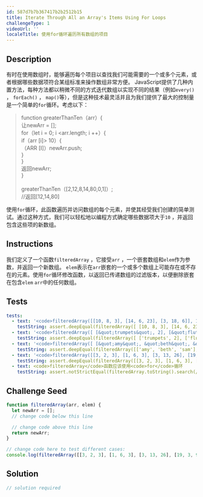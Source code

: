 ```yaml
---
id: 587d7b7b367417b2b2512b15
title: Iterate Through All an Array's Items Using For Loops
challengeType: 1
videoUrl: ''
localeTitle: 使用for循环遍历所有数组的项目
---
```


## Description
<section id="description">有时在使用数组时，能够遍历每个项目以查找我们可能需要的一个或多个元素，或者根据哪些数据项符合某组标准来操作数组非常方便。 JavaScript提供了几种内置方法，每种方法都以稍微不同的方式迭代数组以实现不同的结果（例如<code>every()</code> ， <code>forEach()</code> ， <code>map()</code>等），但是这种技术最灵活并且为我们提供了最大的控制量是一个简单的<code>for</code>循环。考虑以下： <blockquote> function greaterThanTen（arr）{ <br>让newArr = []; <br> for（let i = 0; i &lt;arr.length; i ++）{ <br> if（arr [i]&gt; 10）{ <br> （ARR [I]）newArr.push; <br> } <br> } <br>返回newArr; <br> } <br><br> greaterThanTen（[2,12,8,14,80,0,1]）; <br> //返回[12,14,80] </blockquote>使用<code>for</code>循环，此函数遍历并访问数组的每个元素，并使其经受我们创建的简单测试。通过这种方式，我们可以轻松地以编程方式确定哪些数据项大于<code>10</code> ，并返回包含这些项的新数组。 </section>

## Instructions
<section id="instructions">我们定义了一个函数<code>filteredArray</code> ，它接受<code>arr</code> ，一个嵌套数组和<code>elem</code>作为参数，并返回一个新数组。 <code>elem</code>表示在<code>arr</code>嵌套的一个或多个数组上可能存在或不存在的元素。使用<code>for</code>循环修改函数，以返回已传递数组的过滤版本，以便删除嵌套在包含<code>elem</code> <code>arr</code>中的任何数组。 </section>

## Tests
<section id='tests'>

```yml
tests:
  - text: '<code>filteredArray([[10, 8, 3], [14, 6, 23], [3, 18, 6]], 18)</code>应该返回<code>[ [10, 8, 3], [14, 6, 23] ]</code>'
    testString: assert.deepEqual(filteredArray([ [10, 8, 3], [14, 6, 23], [3, 18, 6] ], 18), [[10, 8, 3], [14, 6, 23]], '<code>filteredArray([[10, 8, 3], [14, 6, 23], [3, 18, 6]], 18)</code> should return <code>[ [10, 8, 3], [14, 6, 23] ]</code>');
  - text: '<code>filteredArray([ [&quot;trumpets&quot;, 2], [&quot;flutes&quot;, 4], [&quot;saxophones&quot;, 2] ], 2)</code>应返回<code>[ [&quot;flutes&quot;, 4] ]</code>'
    testString: assert.deepEqual(filteredArray([ ['trumpets', 2], ['flutes', 4], ['saxophones', 2] ], 2), [['flutes', 4]], '<code>filteredArray([ ["trumpets", 2], ["flutes", 4], ["saxophones", 2] ], 2)</code> should return <code>[ ["flutes", 4] ]</code>');
  - text: '<code>filteredArray([ [&quot;amy&quot;, &quot;beth&quot;, &quot;sam&quot;], [&quot;dave&quot;, &quot;sean&quot;, &quot;peter&quot;] ], &quot;peter&quot;)</code>应该返回<code>[ [&quot;amy&quot;, &quot;beth&quot;, &quot;sam&quot;] ]</code>'
    testString: assert.deepEqual(filteredArray([['amy', 'beth', 'sam'], ['dave', 'sean', 'peter']], 'peter'), [['amy', 'beth', 'sam']], '<code>filteredArray([ ["amy", "beth", "sam"], ["dave", "sean", "peter"] ], "peter")</code> should return <code>[ ["amy", "beth", "sam"] ]</code>');
  - text: '<code>filteredArray([[3, 2, 3], [1, 6, 3], [3, 13, 26], [19, 3, 9]], 3)</code>应该返回<code>[ ]</code>'
    testString: assert.deepEqual(filteredArray([[3, 2, 3], [1, 6, 3], [3, 13, 26], [19, 3, 9]], 3), [], '<code>filteredArray([[3, 2, 3], [1, 6, 3], [3, 13, 26], [19, 3, 9]], 3)</code> should return <code>[ ]</code>');
  - text: <code>filteredArray</code>函数应该使用<code>for</code>循环
    testString: assert.notStrictEqual(filteredArray.toString().search(/for/), -1, 'The <code>filteredArray</code> function should utilize a <code>for</code> loop');

```

</section>

## Challenge Seed
<section id='challengeSeed'>

<div id='js-seed'>

```js
function filteredArray(arr, elem) {
  let newArr = [];
  // change code below this line

  // change code above this line
  return newArr;
}

// change code here to test different cases:
console.log(filteredArray([[3, 2, 3], [1, 6, 3], [3, 13, 26], [19, 3, 9]], 3));

```

</div>



</section>

## Solution
<section id='solution'>

```js
// solution required
```
</section>
